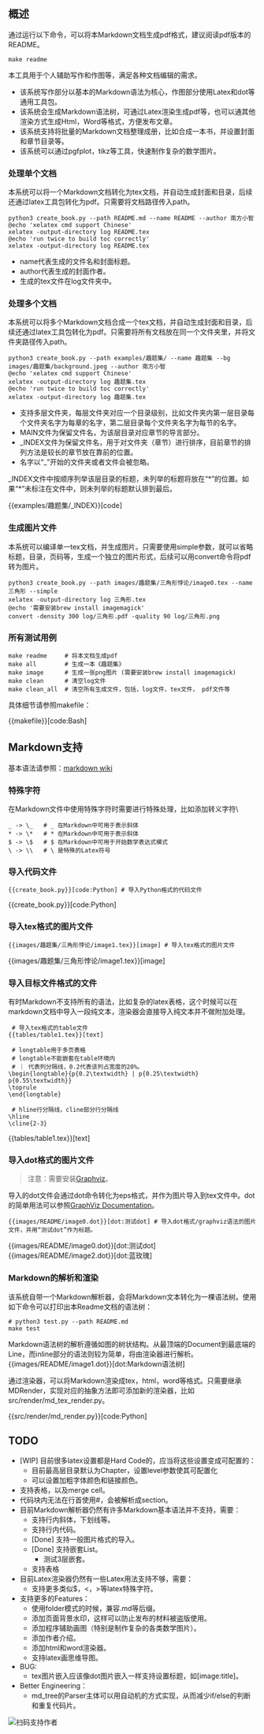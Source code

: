 

## 概述


通过运行以下命令，可以将本Markdown文档生成pdf格式，建议阅读pdf版本的README。

```
make readme
```

本工具用于个人辅助写作和作图等，满足各种文档编辑的需求。

* 该系统写作部分以基本的Markdown语法为核心，作图部分使用Latex和dot等通用工具包。
* 该系统会生成Markdown语法树，可通过Latex渲染生成pdf等，也可以通其他渲染方式生成Html，Word等格式，方便发布文章。
* 该系统支持将批量的Markdown文档整理成册，比如合成一本书，并设置封面和章节目录等。
* 该系统可以通过pgfplot，tikz等工具，快速制作复杂的数学图片。


### 处理单个文档
本系统可以将一个Markdown文档转化为tex文档，并自动生成封面和目录，后续还通过latex工具包转化为pdf。只需要将文档路径传入path。

```
python3 create_book.py --path README.md --name README --author 南方小智
@echo 'xelatex cmd support Chinese'
xelatex -output-directory log README.tex
@echo 'run twice to build toc correctly'
xelatex -output-directory log README.tex
```

* name代表生成的文件名和封面标题。
* author代表生成的封面作者。
* 生成的tex文件在log文件夹中。

### 处理多个文档
本系统可以将多个Markdown文档合成一个tex文档，并自动生成封面和目录，后续还通过latex工具包转化为pdf。只需要将所有文档放在同一个文件夹里，并将文件夹路径传入path。


```
python3 create_book.py --path examples/趣题集/ --name 趣题集 --bg images/趣题集/background.jpeg --author 南方小智
@echo 'xelatex cmd support Chinese'
xelatex -output-directory log 趣题集.tex
@echo 'run twice to build toc correctly'
xelatex -output-directory log 趣题集.tex
```

* 支持多层文件夹，每层文件夹对应一个目录级别，比如文件夹内第一层目录每个文件夹名字为每章的名字，第二层目录每个文件夹名字为每节的名字。
* MAIN文件为保留文件名，为该层目录对应章节的导言部分。
* \_INDEX文件为保留文件名，用于对文件夹（章节）进行排序，目前章节的排列方法是较长的章节放在靠前的位置。
* 名字以“\_”开始的文件夹或者文件会被忽略。

\_INDEX文件中按顺序列举该层目录的标题，未列举的标题将放在“\*”的位置。如果“\*”未标注在文件中，则未列举的标题默认排到最后。

{{examples/趣题集/_INDEX}}[code]


### 生成图片文件
本系统可以编译单一tex文档，并生成图片。只需要使用simple参数，就可以省略标题，目录，页码等，生成一个独立的图片形式，后续可以用convert命令将pdf转为图片。

```
python3 create_book.py --path images/趣题集/三角形悖论/image0.tex --name 三角形 --simple
xelatex -output-directory log 三角形.tex
@echo '需要安装brew install imagemagick'
convert -density 300 log/三角形.pdf -quality 90 log/三角形.png
```

### 所有测试用例
```
make readme     # 将本文档生成pdf
make all        # 生成一本《趣题集》
make image      # 生成一张png图片 (需要安装brew install imagemagick)
make clean      # 清空log文件
make clean_all  # 清空所有生成文件，包括，log文件，tex文件， pdf文件等
```

具体细节请参照makefile：

{{makefile}}[code:Bash]

## Markdown支持

基本语法请参照：[markdown wiki](https://simplemde.com/markdown-guide)

### 特殊字符

在Markdown文件中使用特殊字符时需要进行特殊处理，比如添加转义字符\\
```
_ -> \_   # _ 在Markdown中可用于表示斜体
* -> \*   # * 在Markdown中可用于表示斜体
$ -> \$   # $ 在Markdown中可用于开始数学表达式模式
\ -> \\   # \ 是特殊的Latex符号
```

### 导入代码文件

```
{{create_book.py}}[code:Python] # 导入Python格式的代码文件
```

{{create_book.py}}[code:Python]

### 导入tex格式的图片文件

```
{{images/趣题集/三角形悖论/image1.tex}}[image] # 导入tex格式的图片文件
```

{{images/趣题集/三角形悖论/image1.tex}}[image]

### 导入目标文件格式的文件

有时Markdown不支持所有的语法，比如复杂的latex表格，这个时候可以在markdown文档中导入一段纯文本，渲染器会直接导入纯文本并不做附加处理。

```
 # 导入tex格式的table文件
{{tables/table1.tex}}[text]

 # longtable用于多页表格
 # longtable不能嵌套在table环境内
 # ｜ 代表列分隔线，0.2代表该列占宽度的20%。
\begin{longtable}{p{0.2\textwidth} | p{0.25\textwidth} p{0.55\textwidth}}
\toprule
\end{longtable}

 # hline行分隔线，cline部分行分隔线
\hline
\cline{2-3}
```

{{tables/table1.tex}}[text]


### 导入dot格式的图片文件

> 注意：需要安装[Graphviz](https://graphviz.org/download/)。

导入的dot文件会通过dot命令转化为eps格式，并作为图片导入到tex文件中。dot的简单用法可以参照[GraphViz Documentation](https://graphviz.org/documentation/)。

```
{{images/README/image0.dot}}[dot:测试dot] # 导入dot格式/graphviz语法的图片文件，并用“测试dot”作为标题。
```

{{images/README/image0.dot}}[dot:测试dot]
{{images/README/image2.dot}}[dot:蓝玫瑰]


### Markdown的解析和渲染
该系统自带一个Markdown解析器，会将Markdown文本转化为一棵语法树。使用如下命令可以打印出本Readme文档的语法树：

```
# python3 test.py --path README.md
make test
```

Markdown语法树的解析遵循如图的树状结构。从最顶端的Document到最底端的Line，而inline部分的语法则较为简单，将由渲染器进行解析。
{{images/README/image1.dot}}[dot:Markdown语法树]

通过渲染器，可以将Markdown渲染成tex，html，word等格式。只需要继承MDRender，实现对应的抽象方法即可添加新的渲染器，比如src/render/md\_tex\_render.py。

{{src/render/md_render.py}}[code:Python]


## TODO

* [WIP] 目前很多latex设置都是Hard Code的，应当将这些设置变成可配置的：
    * 目前最高层目录默认为Chapter，设置level参数使其可配置化
    * 可以设置加粗字体颜色和链接颜色。
* 支持表格，以及merge cell。
* 代码块内无法在行首使用#，会被解析成section。
* 目前Markdown解析器仍然有许多Markdown基本语法并不支持，需要：
    * 支持行内斜体，下划线等。
    * 支持行内代码。
    * [Done] 支持一般图片格式的导入。
    * [Done] 支持嵌套List。
        * 测试3层嵌套。
    * 支持表格
* 目前Latex渲染器仍然有一些Latex用法支持不够，需要：
    * 支持更多类似\$，<，>等latex特殊字符。
* 支持更多的Features：
    * 使用folder模式的时候，兼容.md等后缀。
    * 添加页面背景水印，这样可以防止发布的材料被盗版使用。
    * 添加程序辅助画图（特别是制作复杂的各类数学图片）。
    * 添加作者介绍。
    * 添加html和word渲染器。
    * 支持latex画思维导图。
* BUG:
    * tex图片嵌入应该像dot图片嵌入一样支持设置标题，如[image:title]。
* Better Engineering：
    * md\_tree的Parser主体可以用自动机的方式实现，从而减少if/else的判断和重复代码片。

![扫码支持作者](images/README/qrcode_for_haqiandahulu_m_size.jpg)
